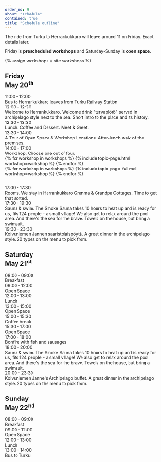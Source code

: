```yaml
---
order_no: 9
about: "schedule"
contained: true
title: "Schedule outline"
---
```


The ride from Turku to Herrankukkaro will leave around 11 on Friday. Exact details later. 

Friday is **prescheduled workshops** and Saturday-Sunday is **open space**.

{% assign workshops = site.workshops  %}

<article class='schedule'>
<hgroup class="row schedule-header">
  <h2 class="col-md-10 col-md-offset-2">Friday<br><span>May 20<sup>th</sup></span></h2>
</hgroup>

<section class="timetable">
<div class="row ">
  <div class="col-xs-2 col-sm-1 start-time"><time class="start">11:00</time> - <time class="end">12:00</time></div>
  <div class="col-xs-12 hidden-sm col-md-10 description">Bus to Herrankukkaro leaves from Turku Railway Station</div>
</div>

<div class="row ">
  <div class="col-xs-2 col-sm-1 start-time"><time class="start">12:00</time> - <time class="end">12:30</time></div>
  <div class="col-xs-12 hidden-sm col-md-10 description">Welcome to Herrankukkaro. Welcome drink "tervaplörö" served in archipelago style next to the sea. Short intro to the place and its history.</div>
</div>

<div class="row ">
  <div class="col-xs-2 col-sm-1 start-time"><time class="start">12:30</time> - <time class="end">13:30</time></div>
  <div class="col-xs-12 hidden-sm col-md-10 description">Lunch. Coffee and Dessert. Meet & Greet. </div>
</div>

<div class="row ">
  <div class="col-xs-2 col-sm-1 start-time"><time class="start">13:30</time> - <time class="end">14:00</time></div>
  <div class="col-xs-12 hidden-sm col-md-10 description">A Tour of Open Space & Workshop Locations. After-lunch walk of the premises.</div>
</div>

<div class="row  ">
    <div class="col-xs-2 col-sm-1 start-time"><time class="start">14:00</time> - <time class="end">17:00</time></div>
    <div class="col-xs-12 hidden-sm col-md-10 description">Workshop. Choose one out of four.</div>
</div>

  </div>
  <div class=" ">
  {% for workshop in workshops %}
    {% include topic-page.html workshop=workshop %}
  {% endfor %}
  </div>

  <div class=" workshop-descriptions">
  {% for workshop in workshops %}
    {% include topic-page-full.md workshop=workshop %}
  {% endfor %}
  </div>
  </section>
  </article>

<article class='schedule'>
<hgroup class="row schedule-header">
  <h2 class="col-md-10 col-md-offset-2"> </h2>
</hgroup>
<section class="timetable">

<div class="row ">
  <div class="col-xs-2 col-sm-1 start-time"><time class="start">17:00</time> - <time class="end">17:30</time></div>
  <div class="col-xs-12 hidden-sm col-md-10 description">Rooms. We stay in Herrankukkaro Granma & Grandpa Cottages. Time to get that sorted.</div>
</div>

<div class="row ">
  <div class="col-xs-2 col-sm-1 start-time"><time class="start">17:30</time> - <time class="end">19:30</time></div>
  <div class="col-xs-12 hidden-sm col-md-10 description">Sauna & swim. The Smoke Sauna takes 10 hours to heat up and is ready for us, fits 124 people - a small village! We also get to relax around the pool area. And there's the sea for the brave. Towels on the house, but bring a swimsuit.</div>
</div>

<div class="row ">
<div class="col-xs-2 col-sm-1 start-time"><time class="start">19:30</time> - <time class="end">23:30</time></div>
<div class="col-xs-12 hidden-sm col-md-10 description">Koivuniemen Jannen saaristolaispöytä. A great dinner in the archipelago style. 20 types on the menu to pick from.</div>
</div>

</section>

<article class='schedule'>
<hgroup class="row schedule-header">
  <h2 class="col-md-10 col-md-offset-2">Saturday<br><span>May 21<sup>st</sup></span></h2>
</hgroup>
<section class="timetable">
<div class="row ">
  <div class="col-xs-2 col-sm-1 start-time"><time class="start">08:00</time> - <time class="end">09:00</time></div>
  <div class="col-xs-12 hidden-sm col-md-10 description">Breakfast</div>
</div>

<div class="row ">
  <div class="col-xs-2 col-sm-1 start-time"><time class="start">09:00</time> - <time class="end">12:00</time></div>
  <div class="col-xs-12 hidden-sm col-md-10 description">Open Space</div>
</div>

<div class="row ">
  <div class="col-xs-2 col-sm-1 start-time"><time class="start">12:00</time> - <time class="end">13:00</time></div>
  <div class="col-xs-12 hidden-sm col-md-10 description">Lunch</div>
</div>

<div class="row ">
  <div class="col-xs-2 col-sm-1 start-time"><time class="start">13:00</time> - <time class="end">15:00</time></div>
  <div class="col-xs-12 hidden-sm col-md-10 description">Open Space</div>
</div>

<div class="row ">
  <div class="col-xs-2 col-sm-1 start-time"><time class="start">15:00</time> - <time class="end">15:30</time></div>
  <div class="col-xs-12 hidden-sm col-md-10 description">Coffee break</div>
</div>

<div class="row ">
  <div class="col-xs-2 col-sm-1 start-time"><time class="start">15:30</time> - <time class="end">17:00</time></div>
  <div class="col-xs-12 hidden-sm col-md-10 description">Open Space</div>
</div>

<div class="row ">
  <div class="col-xs-2 col-sm-1 start-time"><time class="start">17:00</time> - <time class="end">18:00</time></div>
  <div class="col-xs-12 hidden-sm col-md-10 description">Bonfire with fish and sausages</div>
</div>


<div class="row ">
  <div class="col-xs-2 col-sm-1 start-time"><time class="start">18:00</time> - <time class="end">20:00</time></div>
  <div class="col-xs-12 hidden-sm col-md-10 description">Sauna & swim. The Smoke Sauna takes 10 hours to heat up and is ready for us, fits 124 people - a small village! We also get to relax around the pool area. And there's the sea for the brave. Towels on the house, but bring a swimsuit.</div>
</div>

<div class="row ">
<div class="col-xs-2 col-sm-1 start-time"><time class="start">20:00</time> - <time class="end">23:30</time></div>
<div class="col-xs-12 hidden-sm col-md-10 description">Koivuniemen Janne's Archipelago buffet. A great dinner in the archipelago style. 20 types on the menu to pick from.</div>
</div>

</section>
</article>

<article class='schedule'>
<hgroup class="row schedule-header">
  <h2 class="col-md-10 col-md-offset-2">Sunday<br><span>May 22<sup>nd</sup></span></h2>
</hgroup>
<section class="timetable">
<div class="row ">
  <div class="col-xs-2 col-sm-1 start-time"><time class="start">08:00</time> - <time class="end">09:00</time></div>
  <div class="col-xs-12 hidden-sm col-md-10 description">Breakfast</div>
</div>

<div class="row ">
  <div class="col-xs-2 col-sm-1 start-time"><time class="start">09:00</time> - <time class="end">12:00</time></div>
  <div class="col-xs-12 hidden-sm col-md-10 description">Open Space</div>
</div>

<div class="row ">
  <div class="col-xs-2 col-sm-1 start-time"><time class="start">12:00</time> - <time class="end">13:00</time></div>
  <div class="col-xs-12 hidden-sm col-md-10 description">Lunch</div>
</div>

<div class="row ">
  <div class="col-xs-2 col-sm-1 start-time"><time class="start">13:00</time> - <time class="end">14:00</time> </div>
  <div class="col-xs-12 hidden-sm col-md-10 description">Bus to Turku</div>
</div>

</article>

</section>
